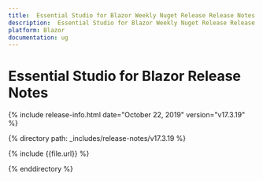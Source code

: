 ```yaml
---
title:  Essential Studio for Blazor Weekly Nuget Release Release Notes  
description:  Essential Studio for Blazor Weekly Nuget Release Release Notes  
platform: Blazor
documentation: ug
---
```


# Essential Studio for Blazor  Release Notes  

{% include release-info.html date="October 22, 2019"  version="v17.3.19" %} 

{% directory path: _includes/release-notes/v17.3.19 %}

{% include {{file.url}} %}

{% enddirectory %}






